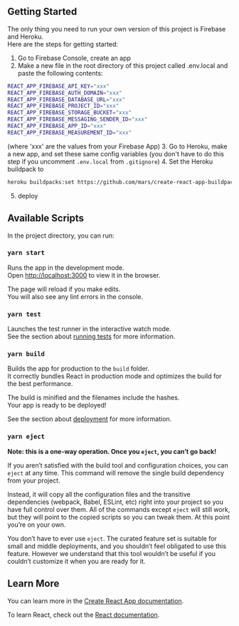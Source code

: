 ## Getting Started

The only thing you need to run your own version of this project is Firebase and Heroku.  
Here are the steps for getting started:  
1. Go to Firebase Console, create an app
2. Make a new file in the root directory of this project called .env.local and paste the following contents:
```bash
REACT_APP_FIREBASE_API_KEY="xxx"
REACT_APP_FIREBASE_AUTH_DOMAIN="xxx"
REACT_APP_FIREBASE_DATABASE_URL="xxx"
REACT_APP_FIREBASE_PROJECT_ID="xxx"
REACT_APP_FIREBASE_STORAGE_BUCKET="xxx"
REACT_APP_FIREBASE_MESSAGING_SENDER_ID="xxx"
REACT_APP_FIREBASE_APP_ID="xxx"
REACT_APP_FIREBASE_MEASUREMENT_ID="xxx"
```
(where 'xxx' are the values from your Firebase App)
3. Go to Heroku, make a new app, and set these same config variables (you don't have to do this step if you uncomment `.env.local` from `.gitignore`)
4. Set the Heroku buildpack to
```bash
heroku buildpacks:set https://github.com/mars/create-react-app-buildpack.git
```
5. deploy

## Available Scripts

In the project directory, you can run:

### `yarn start`

Runs the app in the development mode.<br />
Open [http://localhost:3000](http://localhost:3000) to view it in the browser.

The page will reload if you make edits.<br />
You will also see any lint errors in the console.

### `yarn test`

Launches the test runner in the interactive watch mode.<br />
See the section about [running tests](https://facebook.github.io/create-react-app/docs/running-tests) for more information.

### `yarn build`

Builds the app for production to the `build` folder.<br />
It correctly bundles React in production mode and optimizes the build for the best performance.

The build is minified and the filenames include the hashes.<br />
Your app is ready to be deployed!

See the section about [deployment](https://facebook.github.io/create-react-app/docs/deployment) for more information.

### `yarn eject`

**Note: this is a one-way operation. Once you `eject`, you can’t go back!**

If you aren’t satisfied with the build tool and configuration choices, you can `eject` at any time. This command will remove the single build dependency from your project.

Instead, it will copy all the configuration files and the transitive dependencies (webpack, Babel, ESLint, etc) right into your project so you have full control over them. All of the commands except `eject` will still work, but they will point to the copied scripts so you can tweak them. At this point you’re on your own.

You don’t have to ever use `eject`. The curated feature set is suitable for small and middle deployments, and you shouldn’t feel obligated to use this feature. However we understand that this tool wouldn’t be useful if you couldn’t customize it when you are ready for it.

## Learn More

You can learn more in the [Create React App documentation](https://facebook.github.io/create-react-app/docs/getting-started).

To learn React, check out the [React documentation](https://reactjs.org/).
